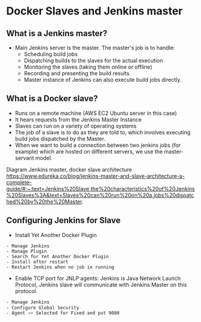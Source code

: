# Docker Slaves and Jenkins master

## What is a Jenkins master?
- Main Jenkins server is the master. The master's job is to handle:
    - Scheduling build jobs
    - Dispatching builds to the slaves for the actual execution
    - Monitoring the slaves (taking them online or offline)
    - Recording and presenting the build results
    - Master instance of Jenkins can also execute build jobs directly.
    
## What is a Docker slave?
- Runs on a remote machine (AWS EC2 Ubuntu server in this case)
- It hears requests from the Jenkins Master Instance
- Slaves can run on a variety of operating systems
- The job of a slave is to do as they are told to, which involves executing build jobs dispatched by the Master.
- When we want to build a connection between two jenkins jobs (for example) which are hosted on different servers, we use the master-servant model.

Diagram Jenkins master, docker slave architecture 
https://www.edureka.co/blog/jenkins-master-and-slave-architecture-a-complete-guide/#:~:text=Jenkins%20Slave,the%20characteristics%20of%20Jenkins%20Slaves%3A&text=Slaves%20can%20run%20on%20a,jobs%20dispatched%20by%20the%20Master.

## Configuring Jenkins for Slave
- Install Yet Another Docker Plugin
```
- Manage Jenkins
- Manage Plugin
- Search for Yet Another Docker Plugin
- Install after restart
- Restart Jenkins when no job in running 
```

- Enable TCP port for JNLP agents: Jenkins is Java Network Launch Protocol, Jenkins slave will communicate with Jenkins Master on this protocol. 
```bash
- Manage Jenkins
- Configure Global Security
- Agent >> Selected for Fixed and put 9080
```
